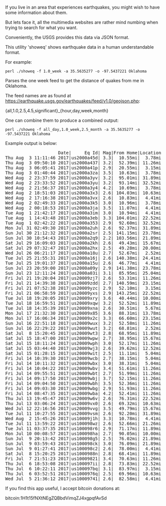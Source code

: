 If you live in an area that experiences earthquakes, you might
wish to have some information about them.

But lets face it, all the multimedia websites are rather mind numbing
when trying to search for what you want.

Conveniently, the USGS provides this data via JSON format.

This utility 'showeq' shows earthquake data in a human
understandable format.

For example:

    perl ./showeq -f 1.0_week -a 35.5635277 -o -97.5437221 Oklahoma

Parses the one week feed to get the distance of quakes from me in Oklahoma.

The feed names are as found at https://earthquake.usgs.gov/earthquakes/feed/v1.0/geojson.php:

 {all,1.0,2.5,4.5,significant}_{hour,day,week,month}

One can combine them to produce a combined output:

    perl ./showeq -f all_day,1.0_week,2.5_month -a 35.5635277 -o -97.5437221 Oklahoma

Example output is below:

<pre>
                    Date|     Eq Id| Mag|From Home|Location
Thu Aug  3 11:11:46 2017|us2000a45d| 3.3|  10.55mi|  3.78mi ENE of Edmond, Oklahoma
Thu Aug  3 09:50:10 2017|us2000a437| 3.2|  52.39mi| 11.26mi N of Stroud, Oklahoma
Thu Aug  3 06:05:41 2017|us2000a41p| 2.9|  20.55mi|  3.15mi SSE of Guthrie, Oklahoma
Thu Aug  3 01:40:44 2017|us2000a3za| 3.5|  10.63mi|  3.78mi ENE of Edmond, Oklahoma
Wed Aug  2 23:37:59 2017|us2000a3yv| 3.2|  95.01mi| 31.89mi E of Mooreland, Oklahoma
Wed Aug  2 23:33:52 2017|us2000a3yu| 3.2|  93.14mi| 32.52mi NW of Fairview, Oklahoma
Wed Aug  2 21:56:37 2017|us2000a3y4| 4.2|  10.69mi|  3.78mi ENE of Edmond, Oklahoma
Wed Aug  2 18:51:03 2017|us2000a3x3| 2.6| 104.03mi| 10.63mi ESE of Mooreland, Oklahoma
Wed Aug  2 17:16:38 2017|us2000a3vx| 2.6|  10.83mi|  4.41mi ENE of Edmond, Oklahoma
Wed Aug  2 02:49:33 2017|us2000a3k5| 3.0|  10.96mi|  3.78mi ENE of Edmond, Oklahoma
Wed Aug  2 00:18:53 2017|us2000a3ja| 3.5|  11.07mi|  4.41mi ENE of Edmond, Oklahoma
Tue Aug  1 21:42:17 2017|us2000a3im| 3.0|  10.94mi|  4.41mi ENE of Edmond, Oklahoma
Tue Aug  1 14:43:48 2017|us2000a3eb| 3.3| 104.01mi| 22.52mi ENE of Mooreland, Oklahoma
Tue Aug  1 02:42:22 2017|us2000a353| 2.9|  92.60mi| 32.52mi NW of Fairview, Oklahoma
Mon Jul 31 02:49:30 2017|us2000a2uh| 2.6|  92.37mi| 31.89mi NW of Fairview, Oklahoma
Sun Jul 30 21:12:32 2017|us2000a2sr| 2.5| 141.15mi| 23.78mi NE of Buffalo, Oklahoma
Sun Jul 30 10:54:43 2017|us2000a2q9| 2.2| 103.56mi| 21.89mi ENE of Mooreland, Oklahoma
Sat Jul 29 16:09:03 2017|us2000a2kh| 2.6|  49.43mi| 15.67mi W of Perry, Oklahoma
Sat Jul 29 07:32:47 2017|us2000a2hx| 2.5|  49.28mi| 20.00mi W of Perry, Oklahoma
Wed Jul 26 06:21:17 2017|us2000a18u| 2.7|  52.67mi|  2.52mi NNE of Stroud, Oklahoma
Tue Jul 25 21:55:31 2017|us2000a16j| 2.6| 140.38mi| 24.41mi ENE of Buffalo, Oklahoma
Tue Jul 25 19:01:37 2017|us2000a15u| 2.6|  46.77mi|  4.41mi NE of Lindsay, Oklahoma
Sun Jul 23 20:59:00 2017|us2000a09y| 2.9| 141.38mi| 23.78mi NE of Buffalo, Oklahoma
Sun Jul 23 12:11:24 2017|us2000a03i| 3.1|  85.95mi| 25.04mi E of Cherokee, Oklahoma
Fri Jul 21 19:20:04 2017|us20009zj7| 2.6|  53.31mi| 11.26mi N of Stroud, Oklahoma
Fri Jul 21 14:39:38 2017|us20009zdd| 2.7| 140.59mi| 23.15mi ENE of Buffalo, Oklahoma
Fri Jul 21 07:52:38 2017|us20009yzc| 2.9|  52.10mi|  3.15mi N of Stroud, Oklahoma
Fri Jul 21 06:58:59 2017|us20009yxs| 2.9| 143.25mi| 22.52mi NE of Buffalo, Oklahoma
Tue Jul 18 19:20:05 2017|us20009xry| 3.6|  40.44mi| 10.00mi SW of Stillwater, Oklahoma
Tue Jul 18 16:59:51 2017|us20009xqw| 3.2|  52.52mi| 11.89mi N of Stroud, Oklahoma
Tue Jul 18 14:35:39 2017|us20009xna| 2.6|  30.51mi|  5.67mi SW of Tuttle, Oklahoma
Mon Jul 17 21:32:30 2017|us20009x85| 3.6|  88.31mi| 13.78mi SSW of Cherokee, Oklahoma
Mon Jul 17 16:06:34 2017|us20009x2c| 3.3|  66.60mi| 23.15mi S of McCord, Oklahoma
Sun Jul 16 22:51:18 2017|us20009wux| 3.2|  52.58mi| 11.26mi N of Stroud, Oklahoma
Sun Jul 16 22:29:22 2017|us20009wut| 3.2|  68.81mi|  2.52mi ESE of Fairview, Oklahoma
Sat Jul  8 15:20:45 2017|us20009wt3| 2.8|  68.95mi| 11.89mi NW of Pawnee, Oklahoma
Sat Jul 15 18:47:00 2017|us20009wpw| 2.7|  38.95mi| 15.67mi N of Crescent, Oklahoma
Sat Jul 15 18:11:24 2017|us20009wph| 3.0|  52.17mi| 11.26mi NNW of Stroud, Oklahoma
Sat Jul 15 03:44:40 2017|us20009wj3| 2.6|  39.62mi| 12.52mi WSW of Stillwater, Oklahoma
Sat Jul 15 01:28:15 2017|us20009wit| 2.5|  11.11mi|  5.04mi E of Edmond, Oklahoma
Fri Jul 14 10:39:30 2017|us20009wcb| 2.7|  38.15mi|  5.04mi S of Hennessey, Oklahoma
Fri Jul 14 10:11:32 2017|us20009wbx| 3.0|  38.31mi|  5.04mi S of Hennessey, Oklahoma
Fri Jul 14 10:04:22 2017|us20009wbv| 3.4|  51.61mi| 11.26mi NNW of Stroud, Oklahoma
Fri Jul 14 09:55:51 2017|us20009wbt| 2.7|  51.99mi| 11.26mi NNW of Stroud, Oklahoma
Fri Jul 14 09:17:50 2017|us20009wbj| 3.7|  52.15mi| 11.26mi NNW of Stroud, Oklahoma
Fri Jul 14 09:04:50 2017|us20009wbh| 3.5|  52.36mi| 11.26mi N of Stroud, Oklahoma
Fri Jul 14 09:03:30 2017|us20009wbg| 2.9|  51.93mi| 11.26mi NNW of Stroud, Oklahoma
Fri Jul 14 08:47:35 2017|us20009wba| 4.2|  52.41mi| 11.26mi N of Stroud, Oklahoma
Thu Jul 13 19:45:47 2017|us20009w6v| 2.6|  76.31mi| 22.52mi ENE of Taloga, Oklahoma
Thu Jul 13 03:06:24 2017|us20009vx0| 2.6|  69.32mi| 10.63mi ESE of Pawnee, Oklahoma
Wed Jul 12 22:16:56 2017|us20009vvg| 3.5|  49.79mi| 15.67mi W of Perry, Oklahoma
Tue Jul 11 10:27:55 2017|us20009vsm| 2.6|  92.20mi| 31.89mi NW of Fairview, Oklahoma
Wed Aug  2 15:45:26 2017|us10009j1h| 3.3|  10.78mi|  4.41mi ENE of Edmond, Oklahoma
Tue Jul 11 13:59:22 2017|us100098wz| 2.6|  52.66mi| 21.26mi W of Perry, Oklahoma
Tue Jul 11 03:37:35 2017|us100098r6| 2.9|  71.17mi| 11.89mi ESE of Pawnee, Oklahoma
Mon Jul 10 00:08:57 2017|us100098ha| 2.7|  90.05mi| 10.00mi SSW of Cherokee, Oklahoma
Sun Jul  9 20:13:42 2017|us100098g5| 2.5|  76.02mi| 21.89mi ENE of Taloga, Oklahoma
Sun Jul  9 03:59:43 2017|us100098ck| 3.0|  76.09mi| 21.89mi ENE of Taloga, Oklahoma
Sun Jul  9 01:27:41 2017|us100098c2| 2.6|  78.00mi|  4.41mi SW of Helena, Oklahoma
Sat Jul  8 15:20:25 2017|us1000988n| 2.8|  68.41mi| 11.89mi NW of Pawnee, Oklahoma
Fri Jul  7 21:51:23 2017|us10009821| 3.4|  70.63mi| 11.26mi ESE of Pawnee, Oklahoma
Thu Jul  6 18:53:08 2017|us100097ii| 2.8|  73.83mi| 22.52mi SW of Fairview, Oklahoma
Thu Jul  6 10:22:11 2017|us100097bq| 3.1|  83.97mi|  3.15mi SSW of Medford, Oklahoma
Thu Jul  6 03:52:51 2017|us1000976q| 2.5|  69.96mi| 10.63mi NW of Pawnee, Oklahoma
Wed Jul  5 21:36:12 2017|us10009741| 2.6|  82.58mi|  4.41mi SSW of Medford, Oklahoma
</pre>


If you find this app useful, I accept bitcoin donations at:

   bitcoin:1H1t15fNXtNEgZQBbdVimqZJ4xgpqfAvSd
